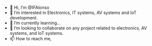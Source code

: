 - 👋 Hi, I’m @IFAlonso
- 👀 I’m interested in Electronics, IT systems, AV systems and IoT development.
- 🌱 I’m currently learning...
- 💞️ I’m looking to collaborate on any project related to electronics, AV systems, and IoT systems.
- 📫 How to reach me, 

<!---
IFAlonso/IFAlonso is a ✨ special ✨ repository because its `README.md` (this file) appears on your GitHub profile.
You can click the Preview link to take a look at your changes.
--->

